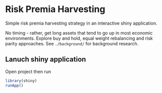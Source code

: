# Risk Premia Harvesting

Simple risk premia harvesting strategy in an interactive shiny application. 

No timing - rather, get long assets that tend to go up in most economic environments. Explore buy and hold, equal weight rebalancing and risk parity approaches. 
See `./background/` for background research. 

## Lanuch shiny application

Open project then run

```R
library(shiny)
runApp()
```
